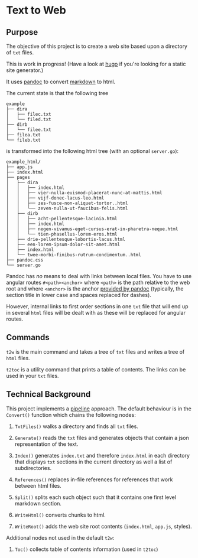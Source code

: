 Text to Web
===========

Purpose
-------

The objective of this project is to create a web site based upon a
directory of `txt` files.

This is work in progress! (Have a look at [hugo](http://gohugo.io/) if
you're looking for a static site generator.)

It uses [pandoc](http://pandoc.org/) to convert
[markdown](http://daringfireball.net/projects/markdown/) to html.

The current state is that the following tree

``` {.tree}
example
├── dira
│   ├── filec.txt
│   └── filed.txt
├── dirb
│   └── filee.txt
├── filea.txt
└── fileb.txt
```

is transformed into the following html tree (with an optional `server.go`):

``` {.tree}
example_html/
├── app.js
├── index.html
├── pages
│   ├── dira
│   │   ├── index.html
│   │   ├── vier-nulla-euismod-placerat-nunc-at-mattis.html
│   │   ├── vijf-donec-lacus-leo.html
│   │   ├── zes-fusce-non-aliquet-tortor..html
│   │   └── zeven-nulla-ut-faucibus-felis.html
│   ├── dirb
│   │   ├── acht-pellentesque-lacinia.html
│   │   ├── index.html
│   │   ├── negen-vivamus-eget-cursus-erat-in-pharetra-neque.html
│   │   └── tien-phasellus-lorem-eros.html
│   ├── drie-pellentesque-lobortis-lacus.html
│   ├── een-lorem-ipsum-dolor-sit-amet.html
│   ├── index.html
│   └── twee-morbi-finibus-rutrum-condimentum..html
├── pandoc.css
└── server.go
```

Pandoc has *no* means to deal with links between local files. You have
to use angular routes `#<path><anchor>` where `<path>` is the path
relative to the web root and where `<anchor>` is the anchor [provided by
pandoc](http://pandoc.org/README.html#internal-links) (typically, the
section title in lower case and spaces replaced for dashes).

However, internal links to first order sections in one `txt` file that
will end up in several `html` files will be dealt with as these will be
replaced for angular routes.

Commands
--------

`t2w` is the main command and takes a tree of `txt` files and writes a
tree of `html` files.

`t2toc` is a utility command that prints a table of contents. The links
can be used in your `txt` files.

Technical Background
--------------------

This project implements a [pipeline](http://blog.golang.org/pipelines)
approach. The default behaviour is in the `Convert()` function which
chains the following nodes:

1.  `TxtFiles()` walks a directory and finds all `txt` files.

2.  `Generate()` reads the `txt` files and generates objects that
    contain a json representation of the text.

3.  `Index()` generates `index.txt` and therefore `index.html` in each
    directory that displays `txt` sections in the current directory as
    well a list of subdirectories.

4.  `References()` replaces in-file references for references that work
    between html files.

5.  `Split()` splits each such object such that it contains one first
    level markdown section.

6.  `WriteHtml()` converts chunks to html.

7.  `WriteRoot()` adds the web site root contents (`index.html`,
    `app.js`, styles).

Additional nodes not used in the default `t2w`:

1.  `Toc()` collects table of contents information (used in `t2toc`)
